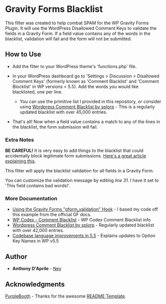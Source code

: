 # Gravity Forms Blacklist

This filter was created to help combat SPAM for the WP Gravity Forms Plugin. It will use the WordPress Disallowed Comment Keys to validate the fields in a Gravity Form. If a field value contains any of the words in the blacklist, validation will fail and the form will not be submitted.

## How to Use

* Add the filter to your WordPress theme's 'functions.php' file.

* In your WordPress dashboard go to 'Settings > Discussion > Disallowed Comment Keys' (formerly known as 'Comment Blacklist' and 'Comment Blocklist' in WP versions < 5.5). Add the words you would like blacklisted, one per line. 
    * You can use the primitive list I provided in this repository, or consider using [Wordpress Comment Blacklist by splorp](https://github.com/splorp/wordpress-comment-blacklist) - This is a regularly updated blacklist with over 45,000 entries.

* That's all! Now when a field value contains a match to any of the lines in the blacklist, the form submission will fail.

### Extra Notes

**BE CAREFUL!** It is very easy to add things to the blacklist that could accidentally block legitimate form submissions. [Here's a great article explaining this](https://perishablepress.com/wordpress-spam-battle-3-seconds-that-will-save-you-hours-of-time/).

This filter will apply the blacklist validation for all fields in a Gravity Form. 

You can customize the validation message by editing *line 31*. I have it set to 'This field contains bad words!'.

### More Documentation

* [Using the Gravity Forms "gform_validation" Hook](https://docs.gravityforms.com/using-gform-validation-hook/) - I based my code off this example from the official GF docs.
* [WP Codex - Comment Blacklist](https://codex.wordpress.org/Combating_Comment_Spam#Comment_Blacklist) - WP Codex Comment Blacklist info
* [Wordpress Comment Blacklist by splorp](https://github.com/splorp/wordpress-comment-blacklist) - Regularly updated blacklist with over 42,000 entries.
* [Codebase language improvements in 5.5](https://make.wordpress.org/core/2020/07/23/codebase-language-improvements-in-5-5/) - Explains updates to Option Key Names in WP v5.5

## Author

* **Anthony D'Aprile** - [Ney](https://github.com/adaprile/)

## Acknowledgments

[PurpleBooth](https://github.com/PurpleBooth) - Thanks for the awesome [README Template](https://gist.github.com/PurpleBooth/109311bb0361f32d87a2).